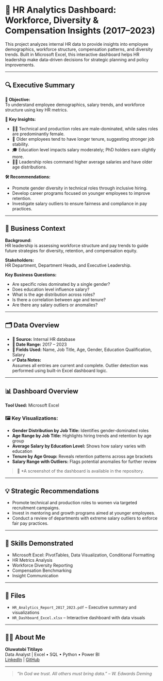 # 👥 HR Analytics Dashboard: Workforce, Diversity & Compensation Insights (2017–2023)

This project analyzes internal HR data to provide insights into employee demographics, workforce structure, compensation patterns, and diversity trends. Built in Microsoft Excel, this interactive dashboard helps HR leadership make data-driven decisions for strategic planning and policy improvements.

---

## 🔍 Executive Summary

**🎯 Objective:**  
To understand employee demographics, salary trends, and workforce structure using key HR metrics.

**📌 Key Insights:**
- 🧑‍🔧 Technical and production roles are male-dominated, while sales roles are predominantly female.
- 👴 Older employees tend to have longer tenure, suggesting stronger job stability.
- 🎓 Education level impacts salary moderately; PhD holders earn slightly more.
- 🧑‍💼 Leadership roles command higher average salaries and have older age distributions.

**🛠 Recommendations:**
- Promote gender diversity in technical roles through inclusive hiring.
- Develop career programs focused on younger employees to improve retention.
- Investigate salary outliers to ensure fairness and compliance in pay practices.

---

## 🧭 Business Context

**Background:**  
HR leadership is assessing workforce structure and pay trends to guide future strategies for diversity, retention, and compensation equity.

**Stakeholders:**  
HR Department, Department Heads, and Executive Leadership.

**Key Business Questions:**
- Are specific roles dominated by a single gender?
- Does education level influence salary?
- What is the age distribution across roles?
- Is there a correlation between age and tenure?
- Are there any salary outliers or anomalies?

---

## 🗂️ Data Overview

- **📁 Source:** Internal HR database  
- **📅 Date Range:** 2017 – 2023  
- **🔢 Fields Used:** Name, Job Title, Age, Gender, Education Qualification, Salary  
- **✅ Data Notes:**  
   Assumes all entries are current and complete. Outlier detection was performed using built-in Excel dashboard logic.

---

## 📊 Dashboard Overview

**Tool Used:** Microsoft Excel

### 🖼️ Key Visualizations:
- **Gender Distribution by Job Title:** Identifies gender-dominated roles
- **Age Range by Job Title:** Highlights hiring trends and retention by age group
- **Average Salary by Education Level:** Shows how salary varies with education
- **Tenure by Age Group:** Reveals retention patterns across age brackets
- **Salary Range with Outliers:** Flags potential anomalies for further review

> 📌 *A screenshot of the dashboard is available in the repository.
---

## 💡 Strategic Recommendations

- Promote technical and production roles to women via targeted recruitment campaigns.
- Invest in mentoring and growth programs aimed at younger employees.
- Conduct a review of departments with extreme salary outliers to enforce fair pay practices.

---

## 🧠 Skills Demonstrated

- Microsoft Excel: PivotTables, Data Visualization, Conditional Formatting
- HR Metrics Analysis
- Workforce Diversity Reporting
- Compensation Benchmarking
- Insight Communication

---

## 📁 Files

- `HR_Analytics_Report_2017_2023.pdf` – Executive summary and visualizations
- `HR_Dashboard_Excel.xlsx` – Interactive dashboard with data visuals

---

## 🙋‍♂️ About Me

**Oluwatobi Titilayo**  
Data Analyst | Excel • SQL • Python • Power BI  
[LinkedIn](https://www.linkedin.com/in/titilayo-oluwatobi/) | [GitHub](https://github.com/Oluwatobi-Data)

---

> _“In God we trust. All others must bring data.” – W. Edwards Deming_
